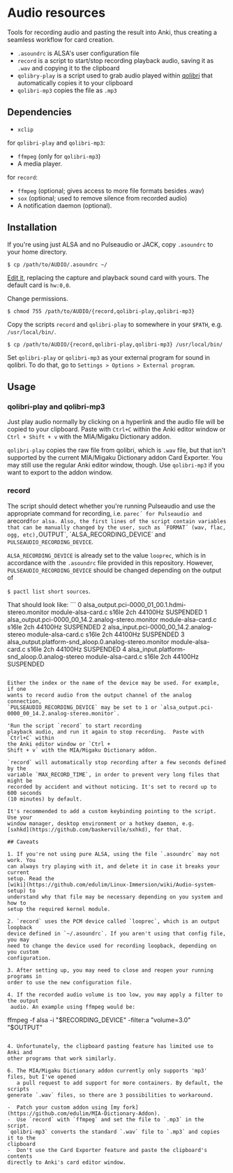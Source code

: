 # Audio resources

Tools for recording audio and pasting the result into Anki, thus creating a
seamless workflow for card creation.

- `.asoundrc` is ALSA's user configuration file
- `record` is a script to start/stop recording playback audio, saving it as
  `.wav` and copying it to the clipboard
- `qolibry-play` is a script used to grab audio played within
  [qolibri](https://github.com/ludios/qolibri) that automatically copies it to
your clipboard
- `qolibri-mp3` copies the file as `.mp3`

## Dependencies

- `xclip`

for `qolibri-play` and `qolibri-mp3`:
- `ffmpeg` (only for `qolibri-mp3`)
- A media player.

for `record`:
- `ffmpeg` (optional; gives access to more file formats besides .wav)
- `sox` (optional; used to remove silence from recorded audio)
- A notification daemon (optional). 

## Installation

If you're using just ALSA and no Pulseaudio or JACK, copy `.asoundrc` to your
home directory.  

```$ cp /path/to/AUDIO/.asoundrc ~/```

[Edit it](https://github.com/edulim/Linux-MIA/wiki/Audio-system-setup#setting-up-alsa),
replacing the capture and playback sound card with yours. The default card is
`hw:0,0`.

Change permissions.

```$ chmod 755 /path/to/AUDIO/{record,qolibri-play,qolibri-mp3}```

Copy the scripts `record` and `qolibri-play` to somewhere in your `$PATH`, e.g.
`/usr/local/bin/`.  

```$ cp /path/to/AUDIO/{record,qolibri-play,qolibri-mp3} /usr/local/bin/```

Set `qolibri-play` or `qolibri-mp3` as your external program for sound in qolibri. To do that, go
to `Settings > Options > External program`.

## Usage

### qolibri-play and qolibri-mp3

Just play audio normally by clicking on a hyperlink and the audio file will be
copied to your clipboard. Paste with `Ctrl+C` within the Anki editor window or
`Ctrl + Shift + v` with the MIA/Migaku Dictionary addon.

`qolibri-play` copies the raw file from qolibri, which is `.wav` file, but that
isn't supported by the current MIA/Migaku Dictionary addon Card Exporter. You may still
use the regular Anki editor window, though. Use `qolibri-mp3` if you want to
export to the addon window.

### record

The script should detect whether you're running Pulseaudio and use the
appropriate command for recording, i.e. `parec´ for Pulseaudio and `arecord` for
alsa. Also, the first lines of the script contain variables that can be manually
changed by the user, such as ´FORMAT´ (wav, flac, ogg, etc), `OUTPUT´,
´ALSA_RECORDING_DEVICE´ and `PULSEAUDIO_RECORDING_DEVICE`.

`ALSA_RECORDING_DEVICE` is already set to the value `looprec`, which is in
accordance with the `.asoundrc` file provided in this repository. However,
`PULSEAUDIO_RECORDING_DEVICE` should be changed depending on the output
of

```$ pactl list short sources```.

That should look like:
´´´
0	alsa_output.pci-0000_01_00.1.hdmi-stereo.monitor	module-alsa-card.c	s16le 2ch 44100Hz	SUSPENDED
1	alsa_output.pci-0000_00_14.2.analog-stereo.monitor	module-alsa-card.c	s16le 2ch 44100Hz	SUSPENDED
2	alsa_input.pci-0000_00_14.2.analog-stereo	module-alsa-card.c	s16le 2ch 44100Hz	SUSPENDED
3	alsa_output.platform-snd_aloop.0.analog-stereo.monitor	module-alsa-card.c	s16le 2ch 44100Hz	SUSPENDED
4	alsa_input.platform-snd_aloop.0.analog-stereo	module-alsa-card.c	s16le 2ch 44100Hz	SUSPENDED
```

Either the index or the name of the device may be used. For example, if one
wants to record audio from the output channel of the analog connection,
`PULSEAUDIO_RECORDING_DEVICE` may be set to 1 or `alsa_output.pci-0000_00_14.2.analog-stereo.monitor`.

'Run the script `record` to start recording
playback audio, and run it again to stop recording.  Paste with `Ctrl+C` within
the Anki editor window or `Ctrl +
Shift + v` with the MIA/Migaku Dictionary addon.

`record` will automatically stop recording after a few seconds defined by the
variable `MAX_RECORD_TIME`, in order to prevent very long files that might be
recorded by accident and without noticing. It's set to record up to 600 seconds
(10 minutes) by default.

It's recommended to add a custom keybinding pointing to the script. Use your
window manager, desktop environment or a hotkey daemon, e.g.
[sxhkd](https://github.com/baskerville/sxhkd), for that.

## Caveats

1. If you're not using pure ALSA, using the file `.asoundrc` may not work. You
can always try playing with it, and delete it in case it breaks your current
setup. Read the
[wiki](https://github.com/edulim/Linux-Immersion/wiki/Audio-system-setup) to
understand why that file may be necessary depending on you system and how to
setup the required kernel module.

2. `record` uses the PCM device called `looprec`, which is an output loopback
device defined in `~/.asoundrc`. If you aren't using that config file, you may
need to change the device used for recording loopback, depending on you custom
configuration.

3. After setting up, you may need to close and reopen your running programs in
order to use the new configuration file.

4. If the recorded audio volume is too low, you may apply a filter to the output
 audio. An example using ffmpeg would be:

```
ffmpeg -f alsa -i "$RECORDING_DEVICE" -filter:a "volume=3.0" "$OUTPUT"
```

4. Unfortunately, the clipboard pasting feature has limited use to Anki and
other programs that work similarly.

6. The MIA/Migaku Dictionary addon currently only supports 'mp3' files, but I've opened
   a pull request to add support for more containers. By default, the scripts
generate `.wav` files, so there are 3 possibilities to workaround.

-  Patch your custom addon using [my fork](https://github.com/edulim/MIA-Dictionary-Addon).
-  Use `record` with `ffmpeg` and set the file to `.mp3` in the script.
`qolibri-mp3` converts the standard `.wav` file to `.mp3` and copies it to the
clipboard
-  Don't use the Card Exporter feature and paste the clipboard's contents
directly to Anki's card editor window.
